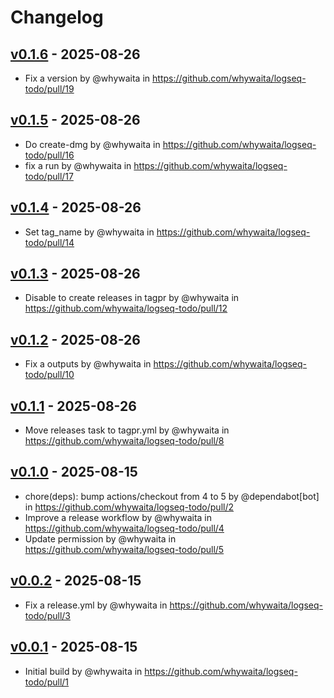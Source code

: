 # Changelog

## [v0.1.6](https://github.com/whywaita/logseq-todo/compare/v0.1.5...v0.1.6) - 2025-08-26
- Fix a version by @whywaita in https://github.com/whywaita/logseq-todo/pull/19

## [v0.1.5](https://github.com/whywaita/logseq-todo/compare/v0.1.4...v0.1.5) - 2025-08-26
- Do create-dmg by @whywaita in https://github.com/whywaita/logseq-todo/pull/16
- fix a run by @whywaita in https://github.com/whywaita/logseq-todo/pull/17

## [v0.1.4](https://github.com/whywaita/logseq-todo/compare/v0.1.3...v0.1.4) - 2025-08-26
- Set tag_name by @whywaita in https://github.com/whywaita/logseq-todo/pull/14

## [v0.1.3](https://github.com/whywaita/logseq-todo/compare/v0.1.2...v0.1.3) - 2025-08-26
- Disable to create releases in tagpr by @whywaita in https://github.com/whywaita/logseq-todo/pull/12

## [v0.1.2](https://github.com/whywaita/logseq-todo/compare/v0.1.1...v0.1.2) - 2025-08-26
- Fix a outputs by @whywaita in https://github.com/whywaita/logseq-todo/pull/10

## [v0.1.1](https://github.com/whywaita/logseq-todo/compare/v0.1.0...v0.1.1) - 2025-08-26
- Move releases task to tagpr.yml by @whywaita in https://github.com/whywaita/logseq-todo/pull/8

## [v0.1.0](https://github.com/whywaita/logseq-todo/compare/v0.0.2...v0.1.0) - 2025-08-15
- chore(deps): bump actions/checkout from 4 to 5 by @dependabot[bot] in https://github.com/whywaita/logseq-todo/pull/2
- Improve a release workflow by @whywaita in https://github.com/whywaita/logseq-todo/pull/4
- Update permission by @whywaita in https://github.com/whywaita/logseq-todo/pull/5

## [v0.0.2](https://github.com/whywaita/logseq-todo/compare/v0.0.1...v0.0.2) - 2025-08-15
- Fix a release.yml by @whywaita in https://github.com/whywaita/logseq-todo/pull/3

## [v0.0.1](https://github.com/whywaita/logseq-todo/commits/v0.0.1) - 2025-08-15
- Initial build by @whywaita in https://github.com/whywaita/logseq-todo/pull/1
